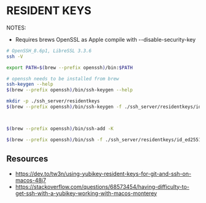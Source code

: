 # RESIDENT KEYS

NOTES:

* Requires brews OpenSSL as Apple compile with --disable-security-key

```sh
# OpenSSH_8.6p1, LibreSSL 3.3.6
ssh -V 

export PATH=$(brew --prefix openssh)/bin:$PATH

# openssh needs to be installed from brew
ssh-keygen --help  
$(brew --prefix openssh)/bin/ssh-keygen --help  

mkdir -p ./ssh_server/residentkeys
$(brew --prefix openssh)/bin/ssh-keygen -f ./ssh_server/residentkeys/id_ed25519-sk -t ed25519-sk -O application=ssh:personal -O no-touch-required -O resident



$(brew --prefix openssh)/bin/ssh-add -K

$(brew --prefix openssh)/bin/ssh -f ./ssh_server/residentkeys/id_ed25519-sk -vvvv -o StrictHostKeyChecking=no -o IdentitiesOnly=yes -p 2822 root@0.0.0.0
```

## Resources

* https://dev.to/tw3n/using-yubikey-resident-keys-for-git-and-ssh-on-macos-48j7
* https://stackoverflow.com/questions/68573454/having-difficulty-to-get-ssh-with-a-yubikey-working-with-macos-monterey